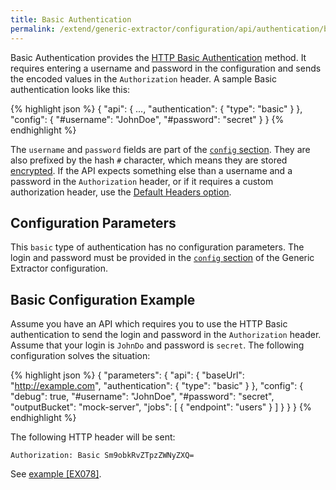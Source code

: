 ```yaml
---
title: Basic Authentication
permalink: /extend/generic-extractor/configuration/api/authentication/basic/
---
```


Basic Authentication provides the [HTTP Basic Authentication](https://en.wikipedia.org/wiki/Basic_access_authentication)
method. It requires entering a username and password in the configuration and sends the encoded values in the 
`Authorization` header. A sample Basic authentication looks like this:

{% highlight json %}
{
    "api": {
        ...,
        "authentication": {
            "type": "basic"
        }
    },
    "config": {
        "#username": "JohnDoe",
        "#password": "secret"
    }
}
{% endhighlight %}

The `username` and `password` fields are part of the [`config` section](/extend/generic-extractor/configuration/config/). 
They are also prefixed by the hash `#` character, which means they are stored [encrypted](/overview/encryption/). 
If the API expects something else than a username and a password in the `Authorization` header, or if it requires 
a custom authorization header, use the [Default Headers option](/extend/generic-extractor/configuration/api/#headers).

## Configuration Parameters
This `basic` type of authentication has no configuration parameters. The login and password must be provided in the 
[`config` section](/extend/generic-extractor/configuration/config/) of the Generic Extractor configuration.

## Basic Configuration Example
Assume you have an API which requires you to use the HTTP Basic authentication to send the login and password in 
the `Authorization` header. Assume that your login is `JohnDo` and password is `secret`. The following 
configuration solves the situation:

{% highlight json %}
{
    "parameters": {
        "api": {
            "baseUrl": "http://example.com",
            "authentication": {
                "type": "basic"
            }
        },
        "config": {
            "debug": true,
            "#username": "JohnDoe",
            "#password": "secret",
            "outputBucket": "mock-server",
            "jobs": [
                {
                    "endpoint": "users"
                }
            ]
        }
    }
}
{% endhighlight %}

The following HTTP header will be sent:

    Authorization: Basic Sm9obkRvZTpzZWNyZXQ=

See [example [EX078]](https://github.com/keboola/generic-extractor/tree/master/doc/examples/078-basic-auth).
